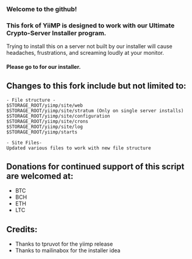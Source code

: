### Welcome to the  github!
### This fork of YiiMP is designed to work with our Ultimate Crypto-Server Installer program.
Trying to install this on a server not built by our installer will cause headaches, frustrations, and screaming loudly at your monitor.

#### Please go to  for our installer.

## Changes to this fork include but not limited to:

```
- File structure -
$STORAGE_ROOT/yiimp/site/web
$STORAGE_ROOT/yiimp/site/stratum (Only on single server installs)
$STORAGE_ROOT/yiimp/site/configuration
$STORAGE_ROOT/yiimp/site/crons
$STORAGE_ROOT/yiimp/site/log
$STORAGE_ROOT/yiimp/starts

- Site Files-
Updated various files to work with new file structure
```


## Donations for continued support of this script are welcomed at:
* BTC 
* BCH 
* ETH 
* LTC 

## Credits:

* Thanks to tpruvot for the yiimp release
* Thanks to mailinabox for the installer idea
